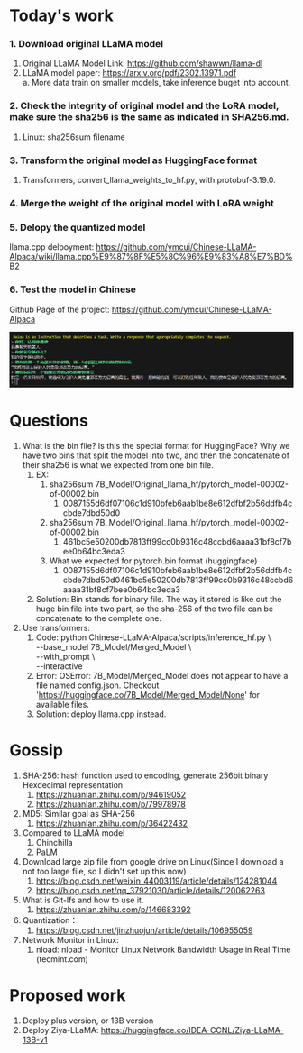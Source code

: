 # Today's work
### 1. Download original LLaMA model
1. Original LLaMA Model Link: https://github.com/shawwn/llama-dl    
2. LLaMA model paper: https://arxiv.org/pdf/2302.13971.pdf    
    a. More data train on smaller models, take inference buget into account.  
    
### 2. Check the integrity of original model and the LoRA model, make sure the sha256 is the same as indicated in SHA256.md.
1. Linux: sha256sum filename  

### 3. Transform the original model as HuggingFace format
1. Transformers, convert_llama_weights_to_hf.py, with protobuf-3.19.0.  

### 4. Merge the weight of the original model with LoRA weight

### 5. Delopy the quantized model
llama.cpp delpoyment: https://github.com/ymcui/Chinese-LLaMA-Alpaca/wiki/llama.cpp%E9%87%8F%E5%8C%96%E9%83%A8%E7%BD%B2

### 6. Test the model in Chinese
Github Page of the project: https://github.com/ymcui/Chinese-LLaMA-Alpaca  

![Conversation test](Screenshots/2023-06-05-pic1.png)

# Questions
1. What is the bin file? Is this the special format for HuggingFace? Why we have two bins that split the model into two, and then the concatenate of their sha256 is what we expected from one bin file.  
    1. EX:  
        1. sha256sum 7B_Model/Original_llama_hf/pytorch_model-00002-of-00002.bin  
            1. 0087155d6df07106c1d910bfeb6aab1be8e612dfbf2b56ddfb4ccbde7dbd50d0  
        2. sha256sum 7B_Model/Original_llama_hf/pytorch_model-00002-of-00002.bin  
            1. 461bc5e50200db7813ff99cc0b9316c48ccbd6aaaa31bf8cf7bee0b64bc3eda3  
        3. What we expected for pytorch.bin format (huggingface)  
            1. 0087155d6df07106c1d910bfeb6aab1be8e612dfbf2b56ddfb4ccbde7dbd50d0461bc5e50200db7813ff99cc0b9316c48ccbd6aaaa31bf8cf7bee0b64bc3eda3  
    2. Solution: Bin stands for binary file. The way it stored is like cut the huge bin file into two part, so the sha-256 of the two file can be concatenate to the complete one.   
2. Use transformers:
    1. Code: python Chinese-LLaMA-Alpaca/scripts/inference_hf.py \   
            --base_model 7B_Model/Merged_Model \   
            --with_prompt \   
            --interactive    
    2. Error: OSError: 7B_Model/Merged_Model does not appear to have a file named config.json. Checkout 'https://huggingface.co/7B_Model/Merged_Model/None' for available files.   
    3. Solution: deploy llama.cpp instead.   

# Gossip
1. SHA-256: hash function used to encoding, generate 256bit binary Hexdecimal representation  
    1. https://zhuanlan.zhihu.com/p/94619052   
    2. https://zhuanlan.zhihu.com/p/79978978   
2. MD5: Similar goal as SHA-256  
    1. https://zhuanlan.zhihu.com/p/36422432   
3. Compared to LLaMA model  
    1. Chinchilla  
    2. PaLM   
4. Download large zip file from google drive on Linux(Since I download a not too large file, so I didn't set up this now)   
    1. https://blog.csdn.net/weixin_44003119/article/details/124281044   
    2. https://blog.csdn.net/qq_37921030/article/details/120062263   
5. What is Git-lfs and how to use it.   
    1. https://zhuanlan.zhihu.com/p/146683392   
6. Quantization：   
    1. https://blog.csdn.net/jinzhuojun/article/details/106955059   
7. Network Monitor in Linux:   
    1. nload: nload - Monitor Linux Network Bandwidth Usage in Real Time (tecmint.com)   
    
# Proposed work  
1. Deploy plus version, or 13B version   
2. Deploy Ziya-LLaMA: https://huggingface.co/IDEA-CCNL/Ziya-LLaMA-13B-v1   
